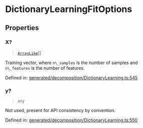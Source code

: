 # DictionaryLearningFitOptions

## Properties

### X?

> [`ArrayLike`](../types/ArrayLike.md)[]

Training vector, where `n\_samples` is the number of samples and `n\_features` is the number of features.

Defined in:  [generated/decomposition/DictionaryLearning.ts:545](https://github.com/transitive-bullshit/scikit-learn-ts/blob/92ab806/packages/sklearn/src/generated/decomposition/DictionaryLearning.ts#L545)

### y?

> `any`

Not used, present for API consistency by convention.

Defined in:  [generated/decomposition/DictionaryLearning.ts:550](https://github.com/transitive-bullshit/scikit-learn-ts/blob/92ab806/packages/sklearn/src/generated/decomposition/DictionaryLearning.ts#L550)
